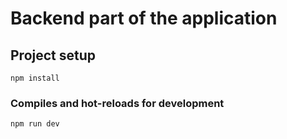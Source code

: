 <h1>Backend part of the application</h1>

## Project setup
```
npm install
```

### Compiles and hot-reloads for development
```
npm run dev
```

